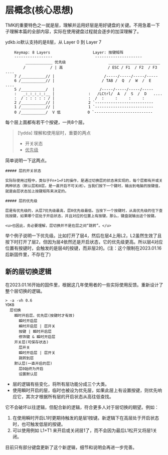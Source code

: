 # 层概念(核心思想)

TMK的重要特色之一就是层，理解并运用好层是用好键盘的关键。不用急着一下子理解本篇的全部内容，实际在使用键盘过程就会逐步的加深理解了。

ydkb.io默认支持的是8层，从 Layer 0 到 Layer 7

```mono text
    Keymap: 8 Layers                   Layer: 按键矩阵
    -----------------                   ---------------------
         ____________ 优先级                   _______________________
        /           / | 高                    / ESC / F1  / F2  / F3   ....
    7 /___________// |                      /-----/-----/-----/-----
    6 /___________// |                     / TAB /  Q  /  W  /  E   ....
    5 /___________/  |                    /-----/-----/-----/-----
    :   _:_:_:_:_:__ |               :   /LCtrl/  A  /  S  /  D   ....
    :  / : : : : : / |               :  /  :     :     :     :
    2 /___________// |               2 `--------------------------
    1 /___________// |               1 `--------------------------
    0 /___________/  V 低            0 `--------------------------
```   

每个层上面都有若干个按键，一共8个层。

> [!ydda] 理解和使用层时，重要的两点
>  - 开关状态
>  - <u>优先级</u>

简单说明一下这两点。

```ad-yddcol0
##### 层的开关状态

实际际使用过程中，类似于Fn+1=F1的操作，是通过切换层的状态来实现的，每个层都有开或关两种状态（默认层和0层，是一直开启不可关闭）。当我们按下一个键时，输出到电脑的按键值，就是由层状态加上按键矩阵来决定的。
```

```ad-yddcol1
##### 层的优先级

层是有优先级的，从层7优先级最高，层0优先级最低。当按下一个按键时，从高优先级的往下查找按键，如果哪个层处于开启状态，并且对应的位置上有按键，那么，键盘就输出这个按键。

<u>也因此，务必要理解，层切换并不是在层之间“跳转”。</u> 
```

举个例子说明一下优先级。比如打开了层4，然后在层4上用L2，L2虽然生效了且按下时打开了层2，但因为层4依然还是开启状态，它的优先级更高。所以层4对应位置有按键时，会触发的是层4的按键，而非层2的。(注：这个限制在2023.01.16后新固件里，不存在了)


## 新的层切换逻辑

在2023.01.16开始的固件里，根据这几年使用者的一些实际使用反馈。重新设计了整个层切换的逻辑。

```mindmap
> -a -vh 0.6
YDKB
  层切换
    瞬时开启层，优先层(按键时才有效)
      瞬时开启层
      瞬时开启层 | 层开关
      按键 | 瞬时开启层
      修饰键 & 瞬时开启层
    开关层(可保存状态)
      层开关
      瞬时开启层 | 层开关
      跳转到层
    默认层(一直开启的层)
      层0始终为开启
      设置默认层
```

-  层的逻辑有些变化，将所有层功能分成三个大类。
-  使用瞬时开启的层，临时也被设为优先层，如果此层上有设置按键，则优先响应它，其次才根据所有层的开启状态从高往低查找。

它不会破坏以往逻辑，但配合新的逻辑，符合更多人对于层切换的期望。例如：
1. 在使用瞬时开启L1时更期待触发的是层1按键。新逻辑下在高层处于开启状态时，也可触发低层的按键。
2. 可以使用例如 L1+T1 来开启或关闭层1了，而不会因为最后L1松开又将层1关闭。

目前只有部分键盘更新了这个新逻辑，细节和说明会再进一步完善。

